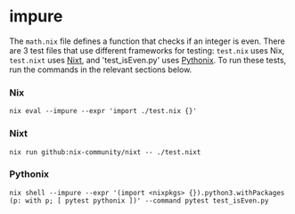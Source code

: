 # impure

The `math.nix` file defines a function that checks if an integer is even. There are 3 test files that use different frameworks for testing: `test.nix` uses Nix, `test.nixt` uses [Nixt][nixt], and 'test_isEven.py' uses [Pythonix][pythonix]. To run these tests, run the commands in the relevant sections below.

[nixt]: https://github.com/nix-community/nixt
[pythonix]: https://github.com/Mic92/pythonix

### Nix
```shell
nix eval --impure --expr 'import ./test.nix {}'
```

### Nixt
```shell
nix run github:nix-community/nixt -- ./test.nixt
```

### Pythonix
```shell
nix shell --impure --expr '(import <nixpkgs> {}).python3.withPackages (p: with p; [ pytest pythonix ])' --command pytest test_isEven.py
```
